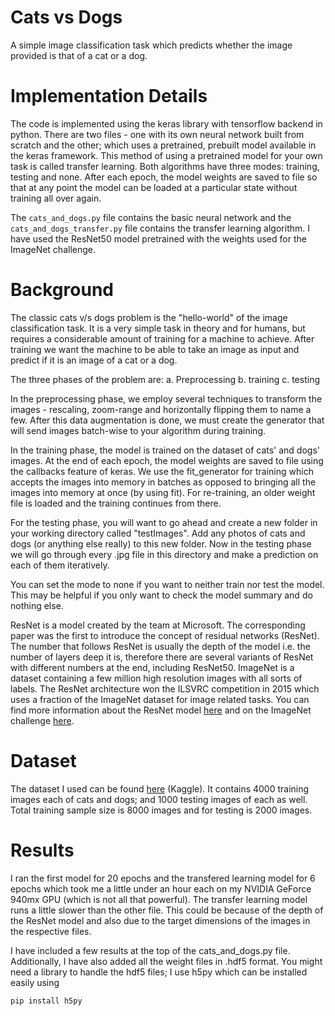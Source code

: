 # Cats vs Dogs
A simple image classification task which predicts whether the image provided is that of a cat or a dog.

# Implementation Details
The code is implemented using the keras library with tensorflow backend in python. 
There are two files - one with its own neural network built from scratch and the other; which uses a pretrained, prebuilt model available in the keras framework. This method of using a pretrained model for your own task is called transfer learning.
Both algorithms have three modes: training, testing and none. After each epoch, the model weights are saved to file so that at any point the model can be loaded at a particular state without training all over again.

The `cats_and_dogs.py` file contains the basic neural network and the `cats_and_dogs_transfer.py` file contains the transfer learning algorithm. I have used the ResNet50 model pretrained with the weights used for the ImageNet challenge. 

# Background

The classic cats v/s dogs problem is the "hello-world" of the image classification task. It is a very simple task in theory and for humans, but requires a considerable amount of training for a machine to achieve. After training we want the machine to be able to take an image as input and predict if it is an image of a cat or a dog. 

The three phases of the problem are:
  a. Preprocessing
  b. training
  c. testing

In the preprocessing phase, we employ several techniques to transform the images - rescaling, zoom-range and horizontally flipping them to name a few. After this data augmentation is done, we must create the generator that will send images batch-wise to your algorithm during training.

In the training phase, the model is trained on the dataset of cats' and dogs' images. At the end of each epoch, the model weights are saved to file using the callbacks feature of keras. We use the fit_generator for training which accepts the images into memory in batches as opposed to bringing all the images into memory at once (by using fit). For re-training, an older weight file is loaded and the training continues from there.

For the testing phase, you will want to go ahead and create a new folder in your working directory called "testImages". Add any photos of cats and dogs (or anything else really) to this new folder. Now in the testing phase we will go through every .jpg file in this directory and make a prediction on each of them iteratively.

You can set the mode to none if you want to neither train nor test the model. This may be helpful if you only want to check the model summary and do nothing else. 

ResNet is a model created by the team at Microsoft. The corresponding paper was the first to introduce the concept of residual networks (ResNet). The number that follows ResNet is usually the depth of the model i.e. the number of layers deep it is, therefore there are several variants of ResNet with different numbers at the end, including ResNet50. ImageNet is a dataset containing a few million high resolution images with all sorts of labels. The ResNet architecture won the ILSVRC competition in 2015 which uses a fraction of the ImageNet dataset for image related tasks. You can find more information about the ResNet model [here](https://medium.com/@14prakash/understanding-and-implementing-architectures-of-resnet-and-resnext-for-state-of-the-art-image-cf51669e1624) and on the ImageNet challenge [here](http://image-net.org/about-overview).

# Dataset
The dataset I used can be found [here](https://www.kaggle.com/chetankv/dogs-cats-images) (Kaggle). It contains 4000 training images each of cats and dogs; and 1000 testing images of each as well. Total training sample size is 8000 images and for testing is 2000 images.

# Results
I ran the first model for 20 epochs and the transfered learning model for 6 epochs which took me a little under an hour each on my NVIDIA GeForce 940mx GPU (which is not all that powerful). The transfer learning model runs a little slower than the other file. This could be because of the depth of the ResNet model and also due to the target dimensions of the images in the respective files. 

I have included a few results at the top of the cats_and_dogs.py file. Additionally, I have also added all the weight files in .hdf5 format. You might need a library to handle the hdf5 files; I use h5py which can be installed easily using 

`pip install h5py`
